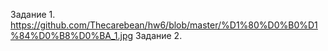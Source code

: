 Задание 1. 
https://github.com/Thecarebean/hw6/blob/master/%D1%80%D0%B0%D1%84%D0%B8%D0%BA_1.jpg
Задание 2.
